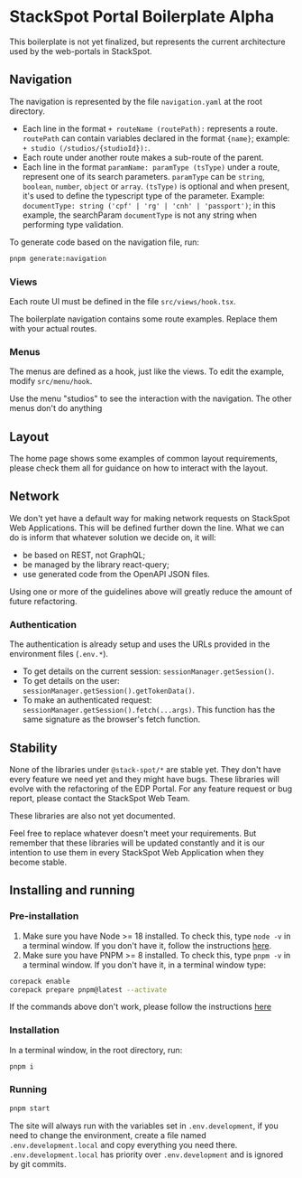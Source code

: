 # StackSpot Portal Boilerplate Alpha

This boilerplate is not yet finalized, but represents the current architecture used by the web-portals in StackSpot.

## Navigation

The navigation is represented by the file `navigation.yaml` at the root directory.

- Each line in the format `+ routeName (routePath):` represents a route. `routePath` can contain variables declared in the format `{name}`;
  example: `+ studio (/studios/{studioId}):`.
- Each route under another route makes a sub-route of the parent.
- Each line in the format `paramName: paramType (tsType)` under a route, represent one of its search parameters. `paramType` can be
  `string`, `boolean`, `number`, `object` or `array`. `(tsType)` is optional and when present, it's used to define the typescript type of
  the parameter. Example: `documentType: string ('cpf' | 'rg' | 'cnh' | 'passport')`; in this example, the searchParam `documentType` is not
  any string when performing type validation.

To generate code based on the navigation file, run:

```sh
pnpm generate:navigation
```

### Views

Each route UI must be defined in the file `src/views/hook.tsx`.

The boilerplate navigation contains some route examples. Replace them with your actual routes.

### Menus

The menus are defined as a hook, just like the views. To edit the example, modify `src/menu/hook`.

Use the menu "studios" to see the interaction with the navigation. The other menus don't do anything

## Layout

The home page shows some examples of common layout requirements, please check them all for guidance on how to interact with the layout.

## Network

We don't yet have a default way for making network requests on StackSpot Web Applications. This will be defined further down the line.
What we can do is inform that whatever solution we decide on, it will:

- be based on REST, not GraphQL;
- be managed by the library react-query;
- use generated code from the OpenAPI JSON files.

Using one or more of the guidelines above will greatly reduce the amount of future refactoring.

### Authentication

The authentication is already setup and uses the URLs provided in the environment files (`.env.*`).

- To get details on the current session: `sessionManager.getSession()`.
- To get details on the user: `sessionManager.getSession().getTokenData()`.
- To make an authenticated request: `sessionManager.getSession().fetch(...args)`. This function has the same signature as the browser's
  fetch function.

## Stability

None of the libraries under `@stack-spot/*` are stable yet. They don't have every feature we need yet and they might have bugs. These
libraries will evolve with the refactoring of the EDP Portal. For any feature request or bug report, please contact the StackSpot Web Team.

These libraries are also not yet documented.

Feel free to replace whatever doesn't meet your requirements. But remember that these libraries will be updated constantly and it is our
intention to use them in every StackSpot Web Application when they become stable.

## Installing and running

### Pre-installation

1. Make sure you have Node >= 18 installed. To check this, type `node -v` in a terminal window. If you don't have it, follow the
   instructions [here](https://nodejs.org/en).
2. Make sure you have PNPM >= 8 installed. To check this, type `pnpm -v` in a terminal window. If you don't have it, in a terminal window
   type:

```sh
corepack enable
corepack prepare pnpm@latest --activate
```

If the commands above don't work, please follow the instructions [here](https://pnpm.io/installation)

### Installation

In a terminal window, in the root directory, run:

```sh
pnpm i
```

### Running

```sh
pnpm start
```

The site will always run with the variables set in `.env.development`, if you need to change the environment, create a file named
`.env.development.local` and copy everything you need there. `.env.development.local` has priority over `.env.development` and is ignored
by git commits.
